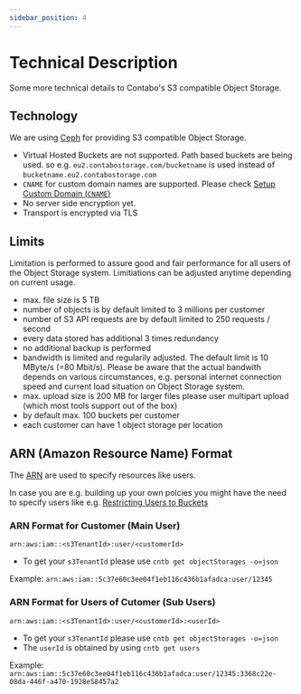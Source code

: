 ```yaml
---
sidebar_position: 4
---
```


# Technical Description

Some more technical details to Contabo's S3 compatible Object Storage.

## Technology

We are using [Ceph](https://ceph.com/) for providing S3 compatible Object Storage.

* Virtual Hosted Buckets are not supported. Path based buckets are being used.
  so e.g. `eu2.contabostorage.com/bucketname` is used instead of `bucketname.eu2.contabostorage.com`
* `CNAME` for custom domain names are supported. Please check [Setup Custom Domain (`CNAME`)](/docs/products/Object-Storage/HowTo/custom-domain-cname)
* No server side encryption yet.
* Transport is encrypted via TLS

## Limits

Limitation is performed to assure good and fair performance for all users of the Object Storage system. Limitiations can be adjusted anytime depending on current usage.

* max. file size is 5 TB
* number of objects is by default limited to 3 millions per customer
* number of S3 API requests are by default limited to 250 requests / second
* every data stored has additional 3 times redundancy
* no additional backup is performed
* bandwidth is limited and regularily adjusted. The default limit is 10 MByte/s (=80 Mbit/s). Please be aware that the actual bandwith depends on various circumstances, e.g. personal internet connection speed and current load situation on Object Storage system.
* max. upload size is 200 MB for larger files please user multipart upload (which most tools support out of the box)
* by default max. 100 buckets per customer
* each customer can have 1 object storage per location

## ARN (Amazon Resource Name) Format

The [ARN](https://docs.aws.amazon.com/general/latest/gr/aws-arns-and-namespaces.html) are used to specify resources like users.

In case you are e.g. building up your own polcies you might have the need to specify users like e.g. [Restricting Users to Buckets](/docs/products/Object-Storage/HowTo/restricting-user-bucket)

### ARN Format for Customer (Main User)

`arn:aws:iam::<s3TenantId>:user/<customerId>`

* To get your `s3TenantId` please use `cntb get objectStorages -o=json`

Example: `arn:aws:iam::5c37e60c3ee04f1eb116c436b1afadca:user/12345`

### ARN Format for Users of Cutomer (Sub Users)

`arn:aws:iam::<s3TenantId>:user/<customerId>:<userId>`

* To get your `s3TenantId` please use `cntb get objectStorages -o=json`
* The `userId` is obtained by using `cntb get users`

Example: `arn:aws:iam::5c37e60c3ee04f1eb116c436b1afadca:user/12345:3368c22e-08da-446f-a470-1928e58457a2`
